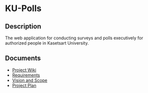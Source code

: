 # KU-Polls
## Description
The web application for conducting surveys and polls executively for authorized people in Kasetsart University.

## Documents
* [Project Wiki](https://github.com/Thanawas-Sirilertsathit/ku-polls/wiki/Home)
* [Requirements](https://github.com/Thanawas-Sirilertsathit/ku-polls/wiki/Requirements)
* [Vision and Scope](https://github.com/Thanawas-Sirilertsathit/ku-polls/wiki/Vision-and-Scope)
* [Project Plan](https://github.com/Thanawas-Sirilertsathit/ku-polls/wiki/Project-Plan)
